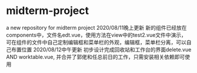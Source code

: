 # midterm-project
a new repository for midterm project
2020/08/11晚上更新
  新的组件已经放在components中，文件名edt.vue，使用方法在view中的test2.vue文件中演示，可在组件的文件中自己定制编辑框和菜单栏的外观，编辑框，菜单栏分离，可以自己布置位置
2020/08/12中午更新
  初步设计完成回收站和工作台的界面delete.vue AND worktable.vue, 并合并了郭佬和任总前日的工作，只需安装相关依赖即可使用
